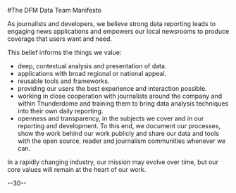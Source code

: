 #The DFM Data Team Manifesto

As journalists and developers, we believe strong data reporting leads to engaging news applications and empowers our local newsrooms to produce coverage that users want and need. 

This belief informs the things we value:

- deep, contextual analysis and presentation of data.
- applications with broad regional or national appeal.
- reusable tools and frameworks.
- providing our users the best experience and interaction possible.
- working in close cooperation with journalists around the company and within Thunderdome and training them to bring data analysis techniques into their own daily reporting.
- openness and transparency, in the subjects we cover and in our reporting and development. To this end, we document our processes, show the work behind our work publicly and share our data and tools with the open source, reader and journalism communities whenever we can. 

In a rapidly changing industry, our mission may evolve over time, but our core values will remain at the heart of our work.

--30--